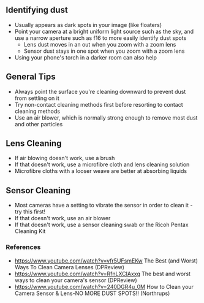 ## Identifying dust

- Usually appears as dark spots in your image (like floaters)
- Point your camera at a bright uniform light source such as the sky, and use a narrow aperture such as f16 to more easily identify dust spots
	- Lens dust moves in an out when you zoom with a zoom lens
	- Sensor dust stays in one spot when you zoom with a zoom lens
- Using your phone's torch in a darker room can also help

## General Tips

- Always point the surface you're cleaning downward to prevent dust from settling on it
- Try non-contact cleaning methods first before resorting to contact cleaning methods
- Use an air blower, which is normally strong enough to remove most dust and other particles

## Lens Cleaning

- If air blowing doesn't work, use a brush
- If that doesn't work, use a microfibre cloth and lens cleaning solution
- Microfibre cloths with a looser weave are better at absorbing liquids

## Sensor Cleaning

- Most cameras have a setting to vibrate the sensor in order to clean it - try this first!
- If that doesn't work, use an air blower
- If that doesn't work, use a sensor cleaning swab or the Ricoh Pentax Cleaning Kit

### References

- https://www.youtube.com/watch?v=vfr5UFsmEKw The Best (and Worst) Ways To Clean Camera Lenses (DPReview)
- https://www.youtube.com/watch?v=RfnLXCIAxxg The best and worst ways to clean your camera's sensor (DPReview)
- https://www.youtube.com/watch?v=240DGR4u_0M How to Clean your Camera Sensor & Lens-NO MORE DUST SPOTS!! (Northrups)